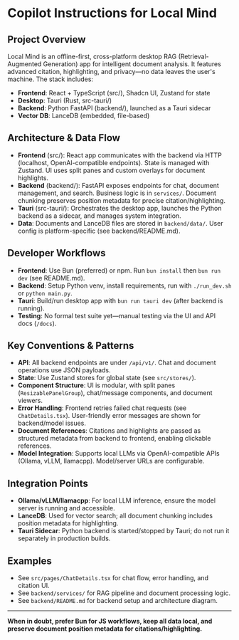 # Copilot Instructions for Local Mind

## Project Overview
Local Mind is an offline-first, cross-platform desktop RAG (Retrieval-Augmented Generation) app for intelligent document analysis. It features advanced citation, highlighting, and privacy—no data leaves the user's machine. The stack includes:
- **Frontend**: React + TypeScript (src/), Shadcn UI, Zustand for state
- **Desktop**: Tauri (Rust, src-tauri/)
- **Backend**: Python FastAPI (backend/), launched as a Tauri sidecar
- **Vector DB**: LanceDB (embedded, file-based)

## Architecture & Data Flow
- **Frontend** (src/): React app communicates with the backend via HTTP (localhost, OpenAI-compatible endpoints). State is managed with Zustand. UI uses split panes and custom overlays for document highlights.
- **Backend** (backend/): FastAPI exposes endpoints for chat, document management, and search. Business logic is in `services/`. Document chunking preserves position metadata for precise citation/highlighting.
- **Tauri** (src-tauri/): Orchestrates the desktop app, launches the Python backend as a sidecar, and manages system integration.
- **Data**: Documents and LanceDB files are stored in `backend/data/`. User config is platform-specific (see backend/README.md).

## Developer Workflows
- **Frontend**: Use Bun (preferred) or npm. Run `bun install` then `bun run dev` (see README.md).
- **Backend**: Setup Python venv, install requirements, run with `./run_dev.sh` or `python main.py`.
- **Tauri**: Build/run desktop app with `bun run tauri dev` (after backend is running).
- **Testing**: No formal test suite yet—manual testing via the UI and API docs (`/docs`).

## Key Conventions & Patterns
- **API**: All backend endpoints are under `/api/v1/`. Chat and document operations use JSON payloads.
- **State**: Use Zustand stores for global state (see `src/stores/`).
- **Component Structure**: UI is modular, with split panes (`ResizablePanelGroup`), chat/message components, and document viewers.
- **Error Handling**: Frontend retries failed chat requests (see `ChatDetails.tsx`). User-friendly error messages are shown for backend/model issues.
- **Document References**: Citations and highlights are passed as structured metadata from backend to frontend, enabling clickable references.
- **Model Integration**: Supports local LLMs via OpenAI-compatible APIs (Ollama, vLLM, llamacpp). Model/server URLs are configurable.

## Integration Points
- **Ollama/vLLM/llamacpp**: For local LLM inference, ensure the model server is running and accessible.
- **LanceDB**: Used for vector search; all document chunking includes position metadata for highlighting.
- **Tauri Sidecar**: Python backend is started/stopped by Tauri; do not run it separately in production builds.

## Examples
- See `src/pages/ChatDetails.tsx` for chat flow, error handling, and citation UI.
- See `backend/services/` for RAG pipeline and document processing logic.
- See `backend/README.md` for backend setup and architecture diagram.

---

**When in doubt, prefer Bun for JS workflows, keep all data local, and preserve document position metadata for citations/highlighting.**
